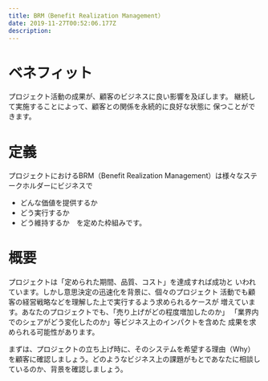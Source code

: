 ```yaml
---
title: BRM（Benefit Realization Management）
date: 2019-11-27T00:52:06.177Z
description:
---
```

# ベネフィット

プロジェクト活動の成果が、顧客のビジネスに良い影響を及ぼします。
継続して実施することによって、顧客との関係を永続的に良好な状態に
保つことができます。

# 定義

プロジェクトにおけるBRM（Benefit Realization Management）は様々なステークホルダーにビジネスで

* どんな価値を提供するか
* どう実行するか
* どう維持するか　を定めた枠組みです。

# 概要　

プロジェクトは「定められた期間、品質、コスト」を達成すれば成功と
いわれています。しかし意思決定の迅速化を背景に、個々のプロジェクト
活動でも顧客の経営戦略などを理解した上で実行するよう求められるケースが
増えています。あなたのプロジェクトでも、「売り上げがどの程度増加したのか」
「業界内でのシェアがどう変化したのか」等ビジネス上のインパクトを含めた
成果を求められる可能性があります。

まずは、プロジェクトの立ち上げ時に、そのシステムを希望する理由（Why）を顧客に確認しましょう。どのようなビジネス上の課題がもとであなたに相談しているのか、背景を確認しましょう。
